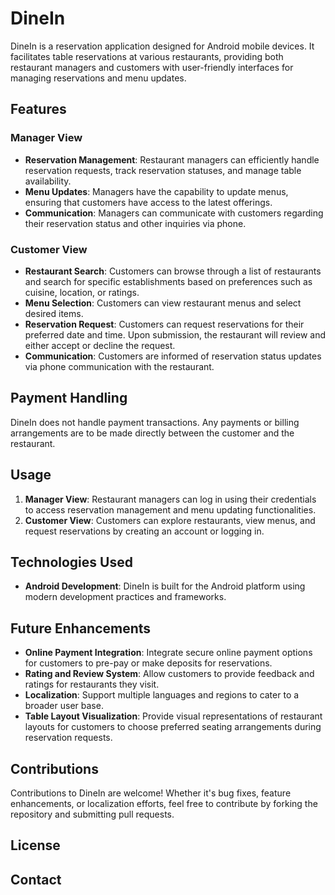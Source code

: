 # DineIn

DineIn is a reservation application designed for Android mobile devices. It facilitates table reservations at various restaurants, providing both restaurant managers and customers with user-friendly interfaces for managing reservations and menu updates.

## Features

### Manager View
- **Reservation Management**: Restaurant managers can efficiently handle reservation requests, track reservation statuses, and manage table availability.
- **Menu Updates**: Managers have the capability to update menus, ensuring that customers have access to the latest offerings.
- **Communication**: Managers can communicate with customers regarding their reservation status and other inquiries via phone.

### Customer View
- **Restaurant Search**: Customers can browse through a list of restaurants and search for specific establishments based on preferences such as cuisine, location, or ratings.
- **Menu Selection**: Customers can view restaurant menus and select desired items.
- **Reservation Request**: Customers can request reservations for their preferred date and time. Upon submission, the restaurant will review and either accept or decline the request.
- **Communication**: Customers are informed of reservation status updates via phone communication with the restaurant.

## Payment Handling
DineIn does not handle payment transactions. Any payments or billing arrangements are to be made directly between the customer and the restaurant.

## Usage
1. **Manager View**: Restaurant managers can log in using their credentials to access reservation management and menu updating functionalities.
2. **Customer View**: Customers can explore restaurants, view menus, and request reservations by creating an account or logging in.

## Technologies Used
- **Android Development**: DineIn is built for the Android platform using modern development practices and frameworks.

## Future Enhancements
- **Online Payment Integration**: Integrate secure online payment options for customers to pre-pay or make deposits for reservations.
- **Rating and Review System**: Allow customers to provide feedback and ratings for restaurants they visit.
- **Localization**: Support multiple languages and regions to cater to a broader user base.
- **Table Layout Visualization**: Provide visual representations of restaurant layouts for customers to choose preferred seating arrangements during reservation requests.

## Contributions
Contributions to DineIn are welcome! Whether it's bug fixes, feature enhancements, or localization efforts, feel free to contribute by forking the repository and submitting pull requests.

## License

## Contact

